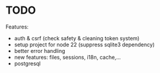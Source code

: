 # TODO

Features:
- auth & csrf (check safety & cleaning token system)
- setup project for node 22 (suppress sqlite3 dependency)
- better error handling
- new features: files, sessions, i18n, cache,...
- postgresql
